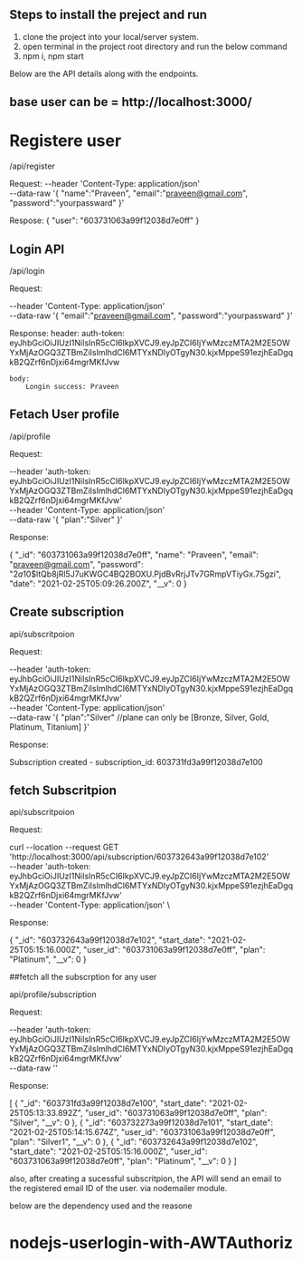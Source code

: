 ## Steps to install the preject and run 

1. clone the project into your local/server system.
2.  open terminal in the project root directory and run the below command
3. npm i, npm start


Below are the API details along with the endpoints.

## base user can be = http://localhost:3000/

# Registere user
/api/register

Request: 
--header 'Content-Type: application/json' \
--data-raw '{
    "name":"Praveen",
    "email":"praveen@gmail.com",
    "password":"yourpassward"
}'

Respose:
{
    "user": "603731063a99f12038d7e0ff"
}


## Login API

/api/login

Request:

--header 'Content-Type: application/json' \
--data-raw '{
    "email":"praveen@gmail.com",
    "password":"yourpassward"
}'

Response:
    header:
        auth-token: eyJhbGciOiJIUzI1NiIsInR5cCI6IkpXVCJ9.eyJpZCI6IjYwMzczMTA2M2E5OWYxMjAzOGQ3ZTBmZiIsImlhdCI6MTYxNDIyOTgyN30.kjxMppeS91ezjhEaDgqkB2QZrf6nDjxi64mgrMKfJvw

    body:
        Longin success: Praveen

## Fetach User profile 

/api/profile

Request:

--header 'auth-token: eyJhbGciOiJIUzI1NiIsInR5cCI6IkpXVCJ9.eyJpZCI6IjYwMzczMTA2M2E5OWYxMjAzOGQ3ZTBmZiIsImlhdCI6MTYxNDIyOTgyN30.kjxMppeS91ezjhEaDgqkB2QZrf6nDjxi64mgrMKfJvw' \
--header 'Content-Type: application/json' \
--data-raw '{
    "plan":"Silver"
}'

Response:

{
    "_id": "603731063a99f12038d7e0ff",
    "name": "Praveen",
    "email": "praveen@gmail.com",
    "password": "$2a$10$ltQb8jRl5J7uKWGC4BQ2BOXU.PjdBvRrjJTv7GRmpVTiyGx.75gzi",
    "date": "2021-02-25T05:09:26.200Z",
    "__v": 0
}

## Create subscription 

api/subscritpoion

Request: 

--header 'auth-token: eyJhbGciOiJIUzI1NiIsInR5cCI6IkpXVCJ9.eyJpZCI6IjYwMzczMTA2M2E5OWYxMjAzOGQ3ZTBmZiIsImlhdCI6MTYxNDIyOTgyN30.kjxMppeS91ezjhEaDgqkB2QZrf6nDjxi64mgrMKfJvw' \
--header 'Content-Type: application/json' \
--data-raw '{
    "plan":"Silver" //plane can only be [Bronze, Silver, Gold, Platinum, Titanium]
}'

Response: 

Subscription created - subscription_id: 603731fd3a99f12038d7e100

## fetch Subscritpion 

api/subscritpoion

Request: 

curl --location --request GET 'http://localhost:3000/api/subscription/603732643a99f12038d7e102' \
--header 'auth-token: eyJhbGciOiJIUzI1NiIsInR5cCI6IkpXVCJ9.eyJpZCI6IjYwMzczMTA2M2E5OWYxMjAzOGQ3ZTBmZiIsImlhdCI6MTYxNDIyOTgyN30.kjxMppeS91ezjhEaDgqkB2QZrf6nDjxi64mgrMKfJvw' \
--header 'Content-Type: application/json' \

Response: 

{
    "_id": "603732643a99f12038d7e102",
    "start_date": "2021-02-25T05:15:16.000Z",
    "user_id": "603731063a99f12038d7e0ff",
    "plan": "Platinum",
    "__v": 0
}

##fetch all the subscrption for any user

api/profile/subscription

Request:

--header 'auth-token: eyJhbGciOiJIUzI1NiIsInR5cCI6IkpXVCJ9.eyJpZCI6IjYwMzczMTA2M2E5OWYxMjAzOGQ3ZTBmZiIsImlhdCI6MTYxNDIyOTgyN30.kjxMppeS91ezjhEaDgqkB2QZrf6nDjxi64mgrMKfJvw' \
--data-raw ''


Response:

[
    {
        "_id": "603731fd3a99f12038d7e100",
        "start_date": "2021-02-25T05:13:33.892Z",
        "user_id": "603731063a99f12038d7e0ff",
        "plan": "Silver",
        "__v": 0
    },
    {
        "_id": "603732273a99f12038d7e101",
        "start_date": "2021-02-25T05:14:15.674Z",
        "user_id": "603731063a99f12038d7e0ff",
        "plan": "Silver1",
        "__v": 0
    },
    {
        "_id": "603732643a99f12038d7e102",
        "start_date": "2021-02-25T05:15:16.000Z",
        "user_id": "603731063a99f12038d7e0ff",
        "plan": "Platinum",
        "__v": 0
    }
]


also, after creating a sucessful subscritpion, the API will send an email to the registered email ID of the user. via nodemailer module.

below are the dependency used and the reasone 

# nodejs-userlogin-with-AWTAuthoriz
